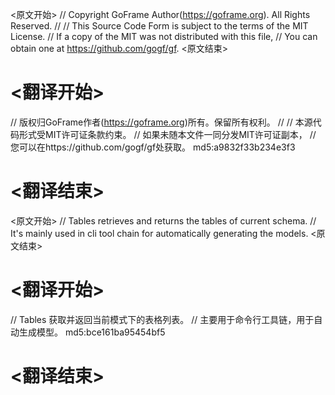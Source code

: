 
<原文开始>
// Copyright GoFrame Author(https://goframe.org). All Rights Reserved.
//
// This Source Code Form is subject to the terms of the MIT License.
// If a copy of the MIT was not distributed with this file,
// You can obtain one at https://github.com/gogf/gf.
<原文结束>

# <翻译开始>
// 版权归GoFrame作者(https://goframe.org)所有。保留所有权利。
//
// 本源代码形式受MIT许可证条款约束。
// 如果未随本文件一同分发MIT许可证副本，
// 您可以在https://github.com/gogf/gf处获取。 md5:a9832f33b234e3f3
# <翻译结束>


<原文开始>
// Tables retrieves and returns the tables of current schema.
// It's mainly used in cli tool chain for automatically generating the models.
<原文结束>

# <翻译开始>
// Tables 获取并返回当前模式下的表格列表。
// 主要用于命令行工具链，用于自动生成模型。 md5:bce161ba95454bf5
# <翻译结束>

